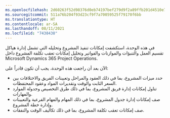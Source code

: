 ```yaml
---
ms.openlocfilehash: 2d60263f52d98376d0eb74197bef279d9f2a89ffb201d4510e73447d739bbb4d
ms.sourcegitcommit: 511a76b204f93d23cf9f7a70059525f79170f6bb
ms.translationtype: HT
ms.contentlocale: ar-SA
ms.lasthandoff: 08/11/2021
ms.locfileid: "7438438"
---
```

في هذه الوحدة، استكشفت إمكانات تنفيذ المشروع وتحليله التي تشمل إدارة هياكل تقسيم العمل والتنبؤات والموازنات والفواتير وتحليل إمكانات تعقب تكلفة المشروع داخل Microsoft Dynamics 365 Project Operations.

الآن بعد أن راجعت هذه الوحدة، يجب أن تكون قادراً على:

 -  حدد ميزات المشروع، بما في ذلك العقود والمراحل وتعيينات الفريق والاختلافات بين السعر الثابت والوقت وتقديرات المواد وعقود المحتفظات.
 -  تناول إمكانات إدارة فريق المشروع، بما في ذلك طرق التخصيص وجدولة الموارد والمهارات.
 -  صف إمكانات إدارة جدول المشروع، بما في ذلك المهام والمهام الفرعية والتعيينات وإدارة خطة المشروع.
 -  صف إمكانات تعقب تكلفة المشروع، بما في ذلك تكاليف الوقت والنفقات.
